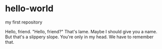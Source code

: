# hello-world
my first repository


Hello, friend.
"Hello, friend?" That's lame.
Maybe I should give you a name.
But that's a slippery slope.
You're only in my head.
We have to remember that.
